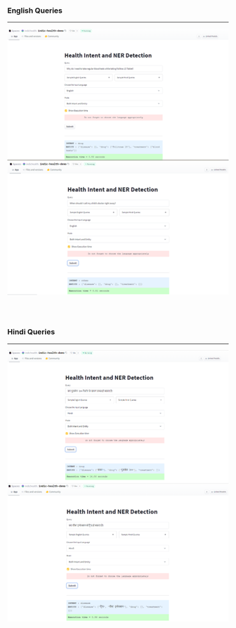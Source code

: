 ### English Queries
___
![](english_query_1.png)
<br>
![](english_query_3.png)

<br>

<br>

### Hindi Queries
___
![](hindi_query_1.png)
<br>
![](hindi_query_2.png)
